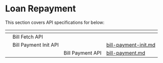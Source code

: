 # Loan Repayment

This section covers API specifications for below:

<table data-view="cards"><thead><tr><th></th><th></th><th></th><th data-hidden data-card-target data-type="content-ref"></th></tr></thead><tbody><tr><td></td><td>Bill Fetch API</td><td></td><td></td></tr><tr><td></td><td>Bill Payment Init API</td><td></td><td><a href="bill-payment-init.md">bill-payment-init.md</a></td></tr><tr><td></td><td></td><td>Bill Payment API</td><td><a href="bill-payment.md">bill-payment.md</a></td></tr></tbody></table>

